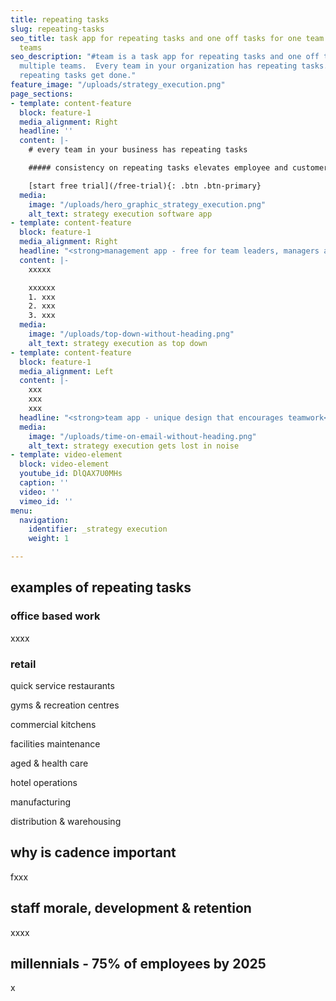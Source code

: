 ```yaml
---
title: repeating tasks
slug: repeating-tasks
seo_title: task app for repeating tasks and one off tasks for one team or multiple
  teams
seo_description: "#team is a task app for repeating tasks and one off tasks across
  multiple teams.  Every team in your organization has repeating tasks.  Make sure
  repeating tasks get done."
feature_image: "/uploads/strategy_execution.png"
page_sections:
- template: content-feature
  block: feature-1
  media_alignment: Right
  headline: ''
  content: |-
    # every team in your business has repeating tasks

    ##### consistency on repeating tasks elevates employee and customer experience

    [start free trial](/free-trial){: .btn .btn-primary}
  media:
    image: "/uploads/hero_graphic_strategy_execution.png"
    alt_text: strategy execution software app
- template: content-feature
  block: feature-1
  media_alignment: Right
  headline: "<strong>management app - free for team leaders, managers and executives</strong>"
  content: |-
    xxxxx

    xxxxxx
    1. xxx
    2. xxx
    3. xxx
  media:
    image: "/uploads/top-down-without-heading.png"
    alt_text: strategy execution as top down
- template: content-feature
  block: feature-1
  media_alignment: Left
  content: |-
    xxx
    xxx
    xxx
  headline: "<strong>team app - unique design that encourages teamwork</strong>"
  media:
    image: "/uploads/time-on-email-without-heading.png"
    alt_text: strategy execution gets lost in noise
- template: video-element
  block: video-element
  youtube_id: DlQAX7U0MHs
  caption: ''
  video: ''
  vimeo_id: ''
menu:
  navigation:
    identifier: _strategy execution
    weight: 1

---
```

## **examples of repeating tasks**

### office based work

xxxx

### retail

quick service restaurants

gyms & recreation centres

commercial kitchens

facilities maintenance

aged & health care

hotel operations

manufacturing

distribution & warehousing

## **why is cadence important**

fxxx

## **staff morale, development & retention**

xxxx

## **millennials - 75% of employees by 2025**

x